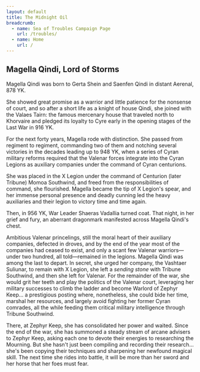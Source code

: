 ```yaml
---
layout: default
title: The Midnight Oil
breadcrumb:
  - name: Sea of Troubles Campaign Page
    url: /troubles/
  - name: Home
    url: /
---
```

## Magella Qindi, Lord of Storms

Magella Qindi was born to Gerta Shein and Saenfen Qindi in distant Aerenal, 878 YK.

She showed great promise as a warrior and little patience for the nonsense of court, and so after a short life as a knight of house Qindi, she joined with the Valaes Tairn: the famous mercenary house that traveled north to Khorvaire and pledged its loyalty to Cyre early in the opening stages of the Last War in 916 YK.

For the next forty years, Magella rode with distinction. She passed from regiment to regiment, commanding two of them and notching several victories in the decades leading up to 948 YK, when a series of Cyran military reforms required that the Valenar forces integrate into the Cyran Legions as auxiliary companies under the command of Cyran centurions.

She was placed in the X Legion under the command of Centurion (later Tribune) Momoa Southwind, and freed from the responsibilities of command, she flourished. Magella became the tip of X Legion's spear, and her immense personal presence and deadly cunning led the heavy auxiliaries and their legion to victory time and time again.

Then, in 956 YK, War Leader Shaeras Vadallia turned coat. That night, in her grief and fury, an aberrant dragonmark manifested across Magella Qindi's chest.

Ambitious Valenar princelings, still the moral heart of their auxiliary companies, defected in droves, and by the end of the year most of the companies had ceased to exist, and only a scant few Valenar warriors—under two hundred, all told—remained in the legions. Magella Qindi was among the last to depart. In secret, she urged her company, the Vashtaer Suliunar, to remain with X Legion, she left a *sending stone* with Tribune Southwind, and then she left for Valenar. For the remainder of the war, she would grit her teeth and play the politics of the Valenar court, leveraging her military successes to climb the ladder and become Warlord of Zephyr Keep... a prestigious posting where, nonetheless, she could bide her time, marshal her resources, and largely avoid fighting her former Cyran comrades, all the while feeding them critical military intelligence through Tribune Southwind.

There, at Zephyr Keep, she has consolidated her power and waited. Since the end of the war, she has summoned a steady stream of arcane advisers to Zephyr Keep, asking each one to devote their energies to researching the Mourning. But she hasn't just been compiling and recording their research... she's been copying their techniques and sharpening her newfound magical skill. The next time she rides into battle, it will be more than her sword and her horse that her foes must fear.
